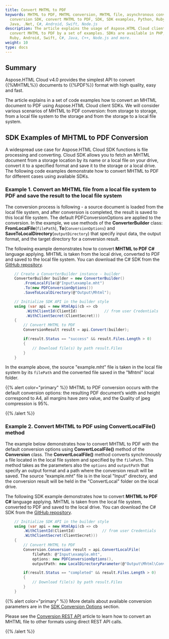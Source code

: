 ```yaml
---
title: Convert MHTML to PDF
keywords: MHTML to PDF, MHTML conversion, MHTML file, asynchronous conversion,
  conversion SDK, convert MHTML to PDF, SDK, SDK examples, Python, Ruby, PHP,
  Java, .Net, C#, Android, Swift, Node.js
description: The article explains the usage of Aspose.HTML Cloud client SDKs to
  convert MHTML to PDF by a set of examples. SDKs are available in PHP, Python,
  Ruby, Android, Swift, C#, Java, C++, Node.js and more.
weight: 10
type: docs
---
```


## **Summary**

Aspose.HTML Cloud v4.0 provides the simplest API to convert  {{%MHTML%}} documents to {{%PDF%}} format with high quality, easy and fast. 

The article explains in a set of code examples how to convert an MHTML document to PDF using Aspose.HTML Cloud client SDKs. We will consider various scenarios of MHTML to PDF conversion: from storage to storage, from a local file system to the storage and from the storage to a local file system.

## **SDK Examples of MHTML to PDF Conversion**

A widespread use case for Aspose.HTML Cloud SDK functions is file processing and converting.  Cloud SDK allows you to fetch an MHTML document from a storage location by its name or a local file on your drive, convert it to a specified format and save it to the storage or a local drive. The following code examples demonstrate how to convert MHTML to PDF for different cases using available SDKs.

### **Example 1.**  Convert an MHTML file from a local file system to PDF and save the result to the local file system

The conversion process is following - a source document is loaded from the local file system, and after conversion is completed, the result is saved to this local file system. The default PDFConversionOptions are applied to the conversion. In the example, we use methods of the **ConverterBuilder** class: **FromLocalFile**(`filePath`), **To**(`ConversionOptions`) and **SaveToLocalDirectory**(`outputDirectory`) that specify input data, the output format, and the target directory for a conversion result.

The following example demonstrates how to convert **MHTML to PDF C#** language applying. MHTML is taken from the local drive, converted to PDF and saved to the local file system. You can download the C# SDK from the [GitHub repository](https://github.com/aspose-html-cloud/aspose-html-cloud-dotnet).

```c#
    // Create a ConverterBuilder instance - builder 	
    ConverterBuilder builder = new ConverterBuilder()
        .FromLocalFile(@"Input\example.mht")
        .To(new PDFConversionOptions())
        .SaveToLocalDirectory(@"Output\Mhtml");

    // Initialize SDK API in the builder style
	using (var api = new HtmlApi(cb => cb
         .WithClientId(ClientId)            // from user Сredentials
         .WithClientSecret(ClientSecret)))
    {
        // Convert MHTML to PDF
	    ConversionResult result = api.Convert(builder);

        if(result.Status == "success" && result.Files.Length > 0)
        {
            // Download file(s) by path result.Files 
        }        
    }
```

In the example above, the source "example.mht" file is taken in the local file system by its `filePath` and the converted file saved in the "Mhtml" local folder.

{{% alert color="primary" %}}
MHTML to PDF conversion occurs with the default conversion options: the resulting PDF document’s width and height correspond to A4, all margins have zero value, and the Quality of jpeg compression is 95%.

{{% /alert %}} 



### **Example 2.** Convert MHTML to PDF using ConvertLocalFile() method

The example below demonstrates how to convert MHTML to PDF with the default conversion options using **ConvertLocalFile()** method of the **Conversion** class. The **ConvertLocalFile()** method converts synchronously a file located in the local file system and specified by the `filePath`. This method takes as the parameters also the `options` and `outputPath` that specify an output format and a path where the conversion result will be saved. The source “example.mht”  file is in the local  "Input" directory, and the conversion result will be held in the "ConvertLocal" folder on the local drive.

The following SDK example demonstrates how to convert **MHTML to PDF C#** language applying. MHTML is taken from the local file system, converted to PDF and saved to the local drive. You can download the C# SDK from the [GitHub repository](https://github.com/aspose-html-cloud/aspose-html-cloud-dotnet).

```c#
    // Initialize SDK API in the builder style   
    using (var api = new HtmlApi(cb => cb
        .WithClientId(ClientId)            // from user Сredentials
        .WithClientSecret(ClientSecret)))
    {
        // Convert MHTML to PDF
	    Conversion.Conversion result = api.ConvertLocalFile(
            filePath: @"Input\example.mht",
            options: new PDFConversionOptions(),
            outputPath: new LocalDirectoryParameter(@"Output\Mhtml\ConvertLocal"));

        if(result.Status == "completed" && result.Files.Length > 0)
        {
            // Download file(s) by path result.Files 
        }
    }	
```

{{% alert color="primary" %}} 
More details about available conversion parameters are in the [SDK Conversion Options](/html/conversion-api/sdk-conversion-options/) section.

Please see the [Conversion REST API](/html/conversion-api/conversion-rest-api/) article to learn how to convert an MHTML file to other formats using direct REST API calls.

{{% /alert %}} 